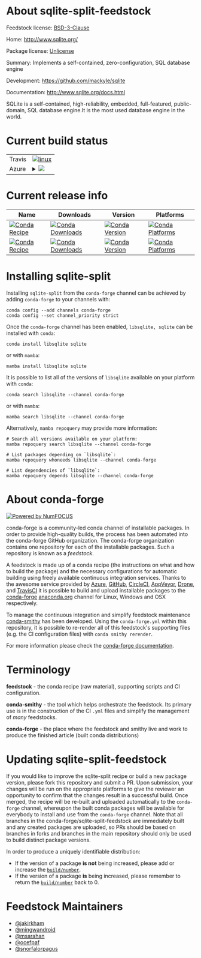 About sqlite-split-feedstock
============================

Feedstock license: [BSD-3-Clause](https://github.com/conda-forge/sqlite-feedstock/blob/main/LICENSE.txt)

Home: http://www.sqlite.org/

Package license: [Unlicense](http://www.sqlite.org/copyright.html)

Summary: Implements a self-contained, zero-configuration, SQL database engine

Development: https://github.com/mackyle/sqlite

Documentation: http://www.sqlite.org/docs.html

SQLite is a self-contained, high-reliability, embedded, full-featured,
public-domain, SQL database engine.It is the most used database engine
in the world.


Current build status
====================


<table><tr>
    <td>Travis</td>
    <td>
      <a href="https://app.travis-ci.com/conda-forge/sqlite-feedstock">
        <img alt="linux" src="https://img.shields.io/travis/com/conda-forge/sqlite-feedstock/main.svg?label=Linux">
      </a>
    </td>
  </tr>
    
  <tr>
    <td>Azure</td>
    <td>
      <details>
        <summary>
          <a href="https://dev.azure.com/conda-forge/feedstock-builds/_build/latest?definitionId=1960&branchName=main">
            <img src="https://dev.azure.com/conda-forge/feedstock-builds/_apis/build/status/sqlite-feedstock?branchName=main">
          </a>
        </summary>
        <table>
          <thead><tr><th>Variant</th><th>Status</th></tr></thead>
          <tbody><tr>
              <td>linux_64</td>
              <td>
                <a href="https://dev.azure.com/conda-forge/feedstock-builds/_build/latest?definitionId=1960&branchName=main">
                  <img src="https://dev.azure.com/conda-forge/feedstock-builds/_apis/build/status/sqlite-feedstock?branchName=main&jobName=linux&configuration=linux%20linux_64_" alt="variant">
                </a>
              </td>
            </tr><tr>
              <td>linux_aarch64</td>
              <td>
                <a href="https://dev.azure.com/conda-forge/feedstock-builds/_build/latest?definitionId=1960&branchName=main">
                  <img src="https://dev.azure.com/conda-forge/feedstock-builds/_apis/build/status/sqlite-feedstock?branchName=main&jobName=linux&configuration=linux%20linux_aarch64_" alt="variant">
                </a>
              </td>
            </tr><tr>
              <td>linux_ppc64le</td>
              <td>
                <a href="https://dev.azure.com/conda-forge/feedstock-builds/_build/latest?definitionId=1960&branchName=main">
                  <img src="https://dev.azure.com/conda-forge/feedstock-builds/_apis/build/status/sqlite-feedstock?branchName=main&jobName=linux&configuration=linux%20linux_ppc64le_" alt="variant">
                </a>
              </td>
            </tr><tr>
              <td>osx_64</td>
              <td>
                <a href="https://dev.azure.com/conda-forge/feedstock-builds/_build/latest?definitionId=1960&branchName=main">
                  <img src="https://dev.azure.com/conda-forge/feedstock-builds/_apis/build/status/sqlite-feedstock?branchName=main&jobName=osx&configuration=osx%20osx_64_" alt="variant">
                </a>
              </td>
            </tr><tr>
              <td>osx_arm64</td>
              <td>
                <a href="https://dev.azure.com/conda-forge/feedstock-builds/_build/latest?definitionId=1960&branchName=main">
                  <img src="https://dev.azure.com/conda-forge/feedstock-builds/_apis/build/status/sqlite-feedstock?branchName=main&jobName=osx&configuration=osx%20osx_arm64_" alt="variant">
                </a>
              </td>
            </tr><tr>
              <td>win_64</td>
              <td>
                <a href="https://dev.azure.com/conda-forge/feedstock-builds/_build/latest?definitionId=1960&branchName=main">
                  <img src="https://dev.azure.com/conda-forge/feedstock-builds/_apis/build/status/sqlite-feedstock?branchName=main&jobName=win&configuration=win%20win_64_" alt="variant">
                </a>
              </td>
            </tr>
          </tbody>
        </table>
      </details>
    </td>
  </tr>
</table>

Current release info
====================

| Name | Downloads | Version | Platforms |
| --- | --- | --- | --- |
| [![Conda Recipe](https://img.shields.io/badge/recipe-libsqlite-green.svg)](https://anaconda.org/conda-forge/libsqlite) | [![Conda Downloads](https://img.shields.io/conda/dn/conda-forge/libsqlite.svg)](https://anaconda.org/conda-forge/libsqlite) | [![Conda Version](https://img.shields.io/conda/vn/conda-forge/libsqlite.svg)](https://anaconda.org/conda-forge/libsqlite) | [![Conda Platforms](https://img.shields.io/conda/pn/conda-forge/libsqlite.svg)](https://anaconda.org/conda-forge/libsqlite) |
| [![Conda Recipe](https://img.shields.io/badge/recipe-sqlite-green.svg)](https://anaconda.org/conda-forge/sqlite) | [![Conda Downloads](https://img.shields.io/conda/dn/conda-forge/sqlite.svg)](https://anaconda.org/conda-forge/sqlite) | [![Conda Version](https://img.shields.io/conda/vn/conda-forge/sqlite.svg)](https://anaconda.org/conda-forge/sqlite) | [![Conda Platforms](https://img.shields.io/conda/pn/conda-forge/sqlite.svg)](https://anaconda.org/conda-forge/sqlite) |

Installing sqlite-split
=======================

Installing `sqlite-split` from the `conda-forge` channel can be achieved by adding `conda-forge` to your channels with:

```
conda config --add channels conda-forge
conda config --set channel_priority strict
```

Once the `conda-forge` channel has been enabled, `libsqlite, sqlite` can be installed with `conda`:

```
conda install libsqlite sqlite
```

or with `mamba`:

```
mamba install libsqlite sqlite
```

It is possible to list all of the versions of `libsqlite` available on your platform with `conda`:

```
conda search libsqlite --channel conda-forge
```

or with `mamba`:

```
mamba search libsqlite --channel conda-forge
```

Alternatively, `mamba repoquery` may provide more information:

```
# Search all versions available on your platform:
mamba repoquery search libsqlite --channel conda-forge

# List packages depending on `libsqlite`:
mamba repoquery whoneeds libsqlite --channel conda-forge

# List dependencies of `libsqlite`:
mamba repoquery depends libsqlite --channel conda-forge
```


About conda-forge
=================

[![Powered by
NumFOCUS](https://img.shields.io/badge/powered%20by-NumFOCUS-orange.svg?style=flat&colorA=E1523D&colorB=007D8A)](https://numfocus.org)

conda-forge is a community-led conda channel of installable packages.
In order to provide high-quality builds, the process has been automated into the
conda-forge GitHub organization. The conda-forge organization contains one repository
for each of the installable packages. Such a repository is known as a *feedstock*.

A feedstock is made up of a conda recipe (the instructions on what and how to build
the package) and the necessary configurations for automatic building using freely
available continuous integration services. Thanks to the awesome service provided by
[Azure](https://azure.microsoft.com/en-us/services/devops/), [GitHub](https://github.com/),
[CircleCI](https://circleci.com/), [AppVeyor](https://www.appveyor.com/),
[Drone](https://cloud.drone.io/welcome), and [TravisCI](https://travis-ci.com/)
it is possible to build and upload installable packages to the
[conda-forge](https://anaconda.org/conda-forge) [anaconda.org](https://anaconda.org/)
channel for Linux, Windows and OSX respectively.

To manage the continuous integration and simplify feedstock maintenance
[conda-smithy](https://github.com/conda-forge/conda-smithy) has been developed.
Using the ``conda-forge.yml`` within this repository, it is possible to re-render all of
this feedstock's supporting files (e.g. the CI configuration files) with ``conda smithy rerender``.

For more information please check the [conda-forge documentation](https://conda-forge.org/docs/).

Terminology
===========

**feedstock** - the conda recipe (raw material), supporting scripts and CI configuration.

**conda-smithy** - the tool which helps orchestrate the feedstock.
                   Its primary use is in the construction of the CI ``.yml`` files
                   and simplify the management of *many* feedstocks.

**conda-forge** - the place where the feedstock and smithy live and work to
                  produce the finished article (built conda distributions)


Updating sqlite-split-feedstock
===============================

If you would like to improve the sqlite-split recipe or build a new
package version, please fork this repository and submit a PR. Upon submission,
your changes will be run on the appropriate platforms to give the reviewer an
opportunity to confirm that the changes result in a successful build. Once
merged, the recipe will be re-built and uploaded automatically to the
`conda-forge` channel, whereupon the built conda packages will be available for
everybody to install and use from the `conda-forge` channel.
Note that all branches in the conda-forge/sqlite-split-feedstock are
immediately built and any created packages are uploaded, so PRs should be based
on branches in forks and branches in the main repository should only be used to
build distinct package versions.

In order to produce a uniquely identifiable distribution:
 * If the version of a package **is not** being increased, please add or increase
   the [``build/number``](https://docs.conda.io/projects/conda-build/en/latest/resources/define-metadata.html#build-number-and-string).
 * If the version of a package **is** being increased, please remember to return
   the [``build/number``](https://docs.conda.io/projects/conda-build/en/latest/resources/define-metadata.html#build-number-and-string)
   back to 0.

Feedstock Maintainers
=====================

* [@jakirkham](https://github.com/jakirkham/)
* [@mingwandroid](https://github.com/mingwandroid/)
* [@msarahan](https://github.com/msarahan/)
* [@ocefpaf](https://github.com/ocefpaf/)
* [@snorfalorpagus](https://github.com/snorfalorpagus/)

